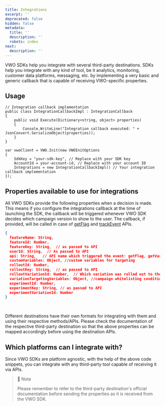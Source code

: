 ```yaml
---
title: Integrations
excerpt: ''
deprecated: false
hidden: false
metadata:
  title: ''
  description: ''
  robots: index
next:
  description: ''
---
```

VWO SDKs help you integrate with several third-party destinations. SDKs help you integrate with any kind of tool, be it analytics, monitoring, customer data platforms, messaging, etc. by implementing a very basic and generic callback that is capable of receiving VWO-specific properties.

## Usage

```node C#
// Integration callback implementation
public class IntegrationCallbackImpl : IntegrationCallback
{
    public void Execute(Dictionary<string, object> properties)
    {
        Console.WriteLine("Integration callback executed: " + JsonConvert.SerializeObject(properties));
    }
}

var vwoClient = VWO.Init(new VWOInitOptions
{
    SdkKey = "your-sdk-key", // Replace with your SDK key
    AccountId = your-account-id, // Replace with your account ID
    Integrations = new IntegrationCallbackImpl() // Your integration callback implementation
});

```

## Properties available to use for integrations

All VWO SDKs provide the following properties when a decision is made. This means if you configure the integrations callback at the time of launching the SDK, the callback will be triggered whenever VWO SDK decides which campaign version to show to the user. The callback, if provided, will be called in case of [getFlag](https://developers.vwo.com/v2/docs/fme-dotnet-flags) and [trackEvent](https://developers.vwo.com/v2/docs/fme-dotnet-metrics) APIs.

```json
{
  featureName: String,
  featureId: Number,
  featureKey: String,  // as passed to API
  userId: String,  // As passed to API
  api: String,   // API name which triggered the event: getFlag, getVariable, trackMetric
  customVariables: Object, //custom variables for targeting
  rolloutId: Number,
  rolloutKey: String,  // as passed to API
  rolloutVariationId: Number,  // Which variation was rolled out to the current user
  variationTargetingVariables: Object, //campaign whitelisting conditions
  experimentId: Number,
  experimentKey: String, // as passed to API
  experimentVariationId: Number
}

```

<br />

Different destinations have their own formats for integrating with them and using their respective methods/APIs. Please check the documentation of the respective third-party destination so that the above properties can be mapped accordingly before using the destination APIs.

## Which platforms can I integrate with?

Since VWO SDKs are platform agnostic, with the help of the above code snippets, you can integrate with any third-party tool capable of receiving it via APIs.

> 📘 Note
>
> Please remember to refer to the third-party destination's official documentation before sending the properties as it is received from the VWO SDK.